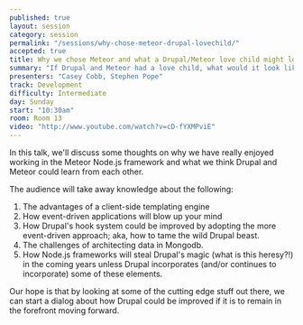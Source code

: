 ```yaml
---
published: true
layout: session
category: session
permalink: "/sessions/why-chose-meteor-drupal-lovechild/"
accepted: true
title: Why we chose Meteor and what a Drupal/Meteor love child might look like
summary: "If Drupal and Meteor had a love child, what would it look like?"
presenters: "Casey Cobb, Stephen Pope"
track: Development
difficulty: Intermediate
day: Sunday
start: "10:30am"
room: Room 13
video: "http://www.youtube.com/watch?v=cD-fYXMPviE"
---
```


In this talk, we'll discuss some thoughts on why we have really enjoyed working in the Meteor Node.js framework and what we think Drupal and Meteor could learn from each other.

The audience will take away knowledge about the following:

1. The advantages of a client-side templating engine
2. How event-driven applications will blow up your mind
3. How Drupal's hook system could be improved by adopting the more event-driven approach; aka, how to tame the wild Drupal beast.
4. The challenges of architecting data in Mongodb.
5. How Node.js frameworks will steal Drupal's magic (what is this heresy?!) in the coming years unless Drupal incorporates (and/or continues to incorporate) some of these elements.

Our hope is that by looking at some of the cutting edge stuff out there, we can start a dialog about how Drupal could be improved if it is to remain in the forefront moving forward.
